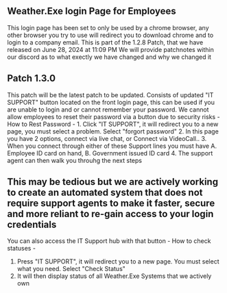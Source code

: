 ## Weather.Exe login Page for Employees

This login page has been set to only be used by a chrome browser, any other browser you try to use will redirect you to download chrome and to login to a company email. 
This is part of the 1.2.8 Patch, that we have released on June 28, 2024 at 11:09 PM 
    We will provide patchnotes within our discord as to what exectly we have changed and why we changed it

## Patch 1.3.0
This patch will be the latest patch to be updated. 
Consists of updated "IT SUPPORT" button located on the front login page, this can be used if you are unable to login and or cannot remember your password. We cannot allow employees to reset their password via a button due to security risks 
    - How to Rest Password - 
    1. Click "IT SUPPORT", it will redirect you to a new page, you must select a problem. Select "forgort password"
    2. In this page you have 2 options, connect via live chat, or Connect via VideoCall..
    3. When you connect through either of these Support lines you must have A. Employee ID card on hand, B. Government issued ID card 
    4. The support agent can then walk you throuhg the next steps 
## This may be tedious but we are actively working to create an automated system that does not require support agents to make it faster, secure and more reliant to re-gain access to your login credentials
You can also access the IT Support hub with that button 
    - How to check statuses -
1. Press "IT SUPPORT", it will redirect you to a new page. You must select what you need. Select "Check Status"
2. It will then display status of all Weather.Exe Systems that we actively own
